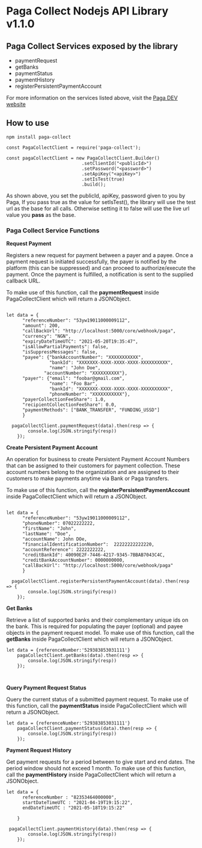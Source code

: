 # Paga Collect Nodejs API Library v1.1.0

## Paga Collect Services exposed by the library

- paymentRequest
- getBanks
- paymentStatus
- paymentHistory
- registerPersistentPaymentAccount

For more information on the services listed above, visit the [Paga DEV website](https://mypaga.readme.io/docs/node-library-2)

## How to use

`npm install paga-collect`

```
const PagaCollectClient = require('paga-collect');

const pagaCollectClient = new PagaCollectClient.Builder()
                            .setClientId("<publicId>")
                            .setPassword("<password>")
                            .setApiKey("<apiKey>")
                            .setIsTest(true)
                            .build();
```

As shown above, you set the publicId, apiKey, password given to you by Paga, If you pass true as the value for setIsTest(), the library will use the test url as the base for all calls. Otherwise setting it to false will use the live url value you **pass** as the base.

### Paga Collect Service Functions

**Request Payment**

Registers a new request for payment between a payer and a payee. Once a payment request is initiated successfully, the payer is notified by the platform (this can be suppressed) and can proceed to authorize/execute the payment. Once the payment is fulfilled, a notification is sent to the supplied callback URL.

To make use of this function, call the **paymentRequest** inside PagaCollectClient which will return a JSONObject.

```

let data = {
      "referenceNumber": "53yw19011000009112",
      "amount": 200,
      "callBackUrl": "http://localhost:5000/core/webhook/paga",
      "currency": "NGN",
      "expiryDateTimeUTC": "2021-05-20T19:35:47",
      "isAllowPartialPayments": false,
      "isSuppressMessages": false,
      "payee": {"bankAccountNumber": "XXXXXXXXXXX",
                "bankId": "XXXXXXX-XXXX-XXXX-XXXX-XXXXXXXXXX",
                "name": "John Doe",
              "accountNumber": "XXXXXXXXXX"},
      "payer": {"email": "foobar@gmail.com",
                "name": "Foo Bar", 
                "bankId": "XXXXXXX-XXXX-XXXX-XXXX-XXXXXXXXXX", 
                "phoneNumber": "XXXXXXXXXXX"},
      "payerCollectionFeeShare": 1.0,
      "recipientCollectionFeeShare": 0.0,
      "paymentMethods": ["BANK_TRANSFER", "FUNDING_USSD"]
      }

  pagaCollectClient.paymentRequest(data).then(resp => {
        console.log(JSON.stringify(resp))
    });
```

**Create Persistent Payment Account**

An operation for business to create Persistent Payment Account Numbers that can be assigned to their customers for payment collection. These account numbers belong to the organization and are assigned to their customers to make payments anytime via Bank or Paga transfers.

To make use of this function, call the ****registerPersistentPaymentAccount**** inside PagaCollectClient which will return a JSONObject.

```

let data = {
      "referenceNumber": "53yw19011000009112",
      "phoneNumber": 07022222222,
      "firstName": "John",
      "lastName": "Doe",
      "accountName": John DOe,
      "financialIdentificationNumber":  22222222222220,
      "accountReference": 2222222222,
      "creditBankId": 40090E2F-7446-4217-9345-7BBAB7043C4C,
      "creditBankAccountNumber": 0000000000,
      "callBackUrl": "http://localhost:5000/core/webhook/paga"
      }

  pagaCollectClient.registerPersistentPaymentAccount(data).then(resp => {
        console.log(JSON.stringify(resp))
    });
```




**Get Banks**

Retrieve a list of supported banks and their complementary unique ids on the bank. This is required for populating the payer (optional) and payee objects in the payment request model.
To make use of this function, call the **getBanks** inside PagaCollectClient which will return a JSONObject.

```
let data = {referenceNumber:'529383853031111'}
    pagaCollectClient.getBanks(data).then(resp => {
        console.log(JSON.stringify(resp))
    });
  
   
```

**Query Payment Request Status**

Query the current status of a submitted payment request.
To make use of this function, call the **paymentStatus** inside PagaCollectClient which will return a JSONObject.

```
let data = {referenceNumber:'529383853031111'}
    pagaCollectClient.paymentStatus(data).then(resp => {
        console.log(JSON.stringify(resp))
    });
```

**Payment Request History**

Get payment requests for a period between to give start and end dates. The period window should not exceed 1 month.
To make use of this function, call the **paymentHistory** inside PagaCollectClient which will return a JSONObject.

```
let data = {
      referenceNumber : "82353464000000",
      startDateTimeUTC : "2021-04-19T19:15:22",
      endDateTimeUTC : "2021-05-18T19:15:22"
  
    }

 pagaCollectClient.paymentHistory(data).then(resp => {
        console.log(JSON.stringify(resp))
    });
```
